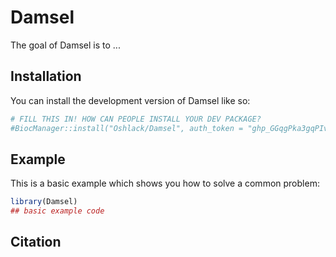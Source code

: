 
# Damsel

<!-- badges: start -->
<!-- badges: end -->

The goal of Damsel is to ...

## Installation

You can install the development version of Damsel like so:

``` r
# FILL THIS IN! HOW CAN PEOPLE INSTALL YOUR DEV PACKAGE?
#BiocManager::install("Oshlack/Damsel", auth_token = "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")
```

## Example

This is a basic example which shows you how to solve a common problem:

``` r
library(Damsel)
## basic example code
```

## Citation


